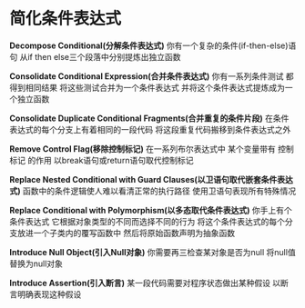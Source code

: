 # 简化条件表达式

**Decompose Conditional(分解条件表达式)**
你有一个复杂的条件(if-then-else)语句
从if then else三个段落中分别提炼出独立函数

**Consolidate Conditional Expression(合并条件表达式)**
你有一系列条件测试 都得到相同结果
将这些测试合并为一个条件表达式 并将这个条件表达式提炼成为一个独立函数

**Consolidate Duplicate Conditional Fragments(合并重复的条件片段)**
在条件表达式的每个分支上有着相同的一段代码
将这段重复代码搬移到条件表达式之外

**Remove Control Flag(移除控制标记)**
在一系列布尔表达式中 某个变量带有 控制标记 的作用
以break语句或return语句取代控制标记

**Replace Nested Conditional with Guard Clauses(以卫语句取代嵌套条件表达式)**
函数中的条件逻辑使人难以看清正常的执行路径
使用卫语句表现所有特殊情况

**Replace Conditional with Polymorphism(以多态取代条件表达式)**
你手上有个条件表达式 它根据对象类型的不同而选择不同的行为
将这个条件表达式的每个分支放进一个子类内的覆写函数中 然后将原始函数声明为抽象函数

**Introduce Null Object(引入Null对象)**
你需要再三检查某对象是否为null
将null值替换为null对象

**Introduce Assertion(引入断言)**
某一段代码需要对程序状态做出某种假设
以断言明确表现这种假设
